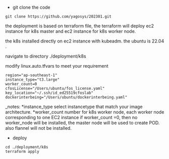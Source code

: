 - git clone the code

```
git clone https://github.com/yagosys/202301.git

```

the deployment is based on terraform file, the terraform will deploy ec2 instance for k8s master and ec2 instance for k8s worker node.

the k8s installed directly on ec2 instance  with kubeadm. the ubuntu is 22.04 .

navigate to directory 
./deployment/k8s

modify linux.auto.tfvars to meet your requirement

```
region="ap-southeast-1"
instance_type="t3.large"
worker_count=0
cfosLicense="/Users/ubuntu/fos_license.yaml"
key_location="~/.ssh/id_ed25519cfoslab"
dockerinterbeing="/Users/ubuntu/dockerinterbeing.yaml"
```

_notes:
*instance_type 
select instancetype that match your image architecture.
*worker_count
number for k8s worker node, each worker node corresponding to one EC2 instance
if worker_count =0, then no worker_node will be installed, the master node will be used to create POD. also flannel will not be installed.

- deploy

```
cd ./deployment/k8s
terraform apply
```
